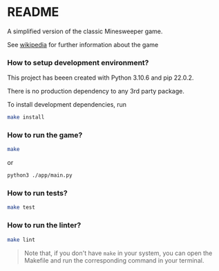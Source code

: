 # README

A simplified version of the classic Minesweeper game.

See [wikipedia](<https://en.wikipedia.org/wiki/Minesweeper_(video_game)>) for further information about the game

### How to setup development environment?

This project has beeen created with Python 3.10.6 and pip 22.0.2.

There is no production dependency to any 3rd party package.

To install development dependencies, run

```bash
make install
```

### How to run the game?

```bash
make
```

or

```bash
python3 ./app/main.py
```

### How to run tests?

```bash
make test
```

### How to run the linter?

```bash
make lint
```

> Note that, if you don't have `make` in your system, you can open the Makefile and run the corresponding command in your terminal.
